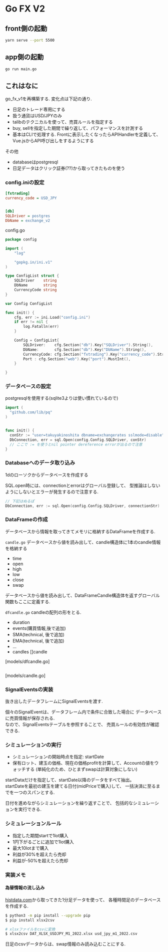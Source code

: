 # Go FX V2


## front側の起動

```bash
yarn serve --port 5500
```

## app側の起動

```bash
go run main.go
```


## これはなに

go_fx_v1を再構築する. 
変化点は下記の通り. 

- 日足のトレード専用にする
- 扱う通貨はUSD/JPYのみ
- talibのテクニカルを使って、売買ルールを指定する
- buy, sellを指定した期間で繰り返して、パフォーマンスを計測する
- 基本はCLIで処理する. Frontに表示したくなったらAPIHandlerを定義して、Vue.jsからAPI呼び出しをするようにする



その他

- databaseはpostgresql
- 日足データはクリック証券(??)から取ってきたものを使う


### config.iniの設定

```ini
[fxtrading]
currency_code = USD_JPY


[db]
SQLDriver = postgres
DbName = exchange_v2

```

config.go
```go
package config

import (
	"log"

	"gopkg.in/ini.v1"
)

type ConfigList struct {
	SQLDriver    string
	DbName       string
	CurrencyCode string
}

var Config ConfigList

func init() {
	cfg, err := ini.Load("config.ini")
	if err != nil {
		log.Fatalln(err)
	}

	Config = ConfigList{
		SQLDriver:    cfg.Section("db").Key("SQLDriver").String(),
		DbName:       cfg.Section("db").Key("DbName").String(),
		CurrencyCode: cfg.Section("fxtrading").Key("currency_code").String(),
		Port : cfg.Section("web").Key("port").MustInt(),
	}

}

```



### データベースの設定
postgresqlを使用する(sqlite3よりは使い慣れているので)

```go
import (
  "github.com/lib/pq"
)


func init() {
  conStr := "user=takuyakinoshita dbname=exchangerates sslmode=disable"
  DbConnection, err = sql.Open(config.Config.SQLDriver, conStr)
  // ここで := を使うとnil pointer dereference errorが出るので注意
}
```


### Databaseへのデータ取り込み
1dのローソクからデータベースを作成する

SQL.open時には、connectionとerrorはグローバル登録して、
型推論はしないようにしないとエラーが発生するので注意する. 

```go
// 下記はぬるぽ
DbConnection, err := sql.Open(config.Config.SQLDriver, connectionStr)
```


### DataFrameの作成
データベースから情報を取ってきてメモリに格納するDataFrameを作成する.

`candle.go`
データベースから値を読み出して、candle構造体に1本のcandle情報を格納する
- time
- open
- high
- low
- close
- swap

データベースから値を読み出して、DataFrameCandle構造体を返すグローバル関数もここに定義する.  



`dfcandle.go`
candleの配列の形をとる.  
- duration
- events(購買情報,後で追加)
- SMA(technical, 後で追加)
- EMA(technical, 後で追加)
- ...
- candles []candle



[models/dfcandle.go]
```go


```

[models/candle.go]


### SignalEventsの実装

抜き出したデータフレームにSignalEventsを渡す.  

個々のSignalEventは、データフレーム内で条件に合致した場合に
データベースに売買情報が保存される.  
なので、SignalEventsテーブルを参照することで、
売買ルールの有効性が確認できる.  



### シミュレーションの実行
- シミュレーションの開始時点を指定: startDate
- 保有ロット、建玉の価格、現在の価格profitを計算して、Accountの値をウォッチする
	(単純化のため、ひとまずswapは計算対象にしない)

startDataだけを指定して、startDate以降のデータをすべて抽出。  
startDateを最初の建玉を建てる日付(midPriceで購入)して、
一括決済に至るまでを一つのスパンとする.  

日付を進めながらシミュレーションを繰り返すことで、
包括的なシミュレーションを実行できる.  


### シミュレーションルール
- 指定した期間startで1lot購入
- 1円下がるごとに追加で1lot購入
- 最大10lotまで購入
- 利益が30%を超えたら売却
- 利益が-50%を超えたら売却


### 実装メモ

#### 為替情報の流し込み

[histdata.com](https://www.histdata.com)から取ってきた1分足データを使って、
各種時間足のデータベースを作成する.  

```bash
$ python3 -m pip install --upgrade pip
$ pip install xlsx2csv
```

```bash
# xlsxファイルをcsvに変換
$ xlsx2csv DAT_XLSX_USDJPY_M1_2022.xlsx usd_jpy_m1_2022.csv
```

日足のcsvデータからは、swap情報のみ読み込むことにする.  


